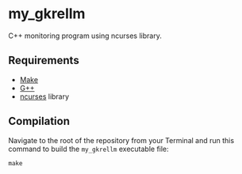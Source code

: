 # my_gkrellm

C++ monitoring program using ncurses library.

## Requirements

 - [Make](https://www.gnu.org/software/make/)
 - [G++](https://gcc.gnu.org/)
 - [ncurses](https://www.gnu.org/software/ncurses/) library

## Compilation

Navigate to the root of the repository from your Terminal and run this command to build the `my_gkrellm` executable file:
```
make
```
